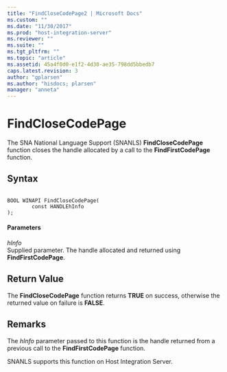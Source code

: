 ```yaml
---
title: "FindCloseCodePage2 | Microsoft Docs"
ms.custom: ""
ms.date: "11/30/2017"
ms.prod: "host-integration-server"
ms.reviewer: ""
ms.suite: ""
ms.tgt_pltfrm: ""
ms.topic: "article"
ms.assetid: 45a4f0d0-e1f2-4d30-ae35-798dd5bbedb7
caps.latest.revision: 3
author: "gplarsen"
ms.author: "hisdocs; plarsen"
manager: "anneta"
---
```

# FindCloseCodePage
The SNA National Language Support (SNANLS) **FindCloseCodePage** function closes the handle allocated by a call to the **FindFirstCodePage** function.  
  
## Syntax  
  
```  
  
BOOL WINAPI FindCloseCodePage(   
        const HANDLEhInfo  
);  
```  
  
#### Parameters  
 *hInfo*  
 Supplied parameter. The handle allocated and returned using **FindFirstCodePage**.  
  
## Return Value  
 The **FindCloseCodePage** function returns **TRUE** on success, otherwise the returned value on failure is **FALSE**.  
  
## Remarks  
 The *hInfo* parameter passed to this function is the handle returned from a previous call to the **FindFirstCodePage** function.  
  
 SNANLS supports this function on Host Integration Server.